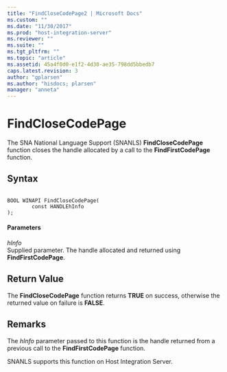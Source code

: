 ```yaml
---
title: "FindCloseCodePage2 | Microsoft Docs"
ms.custom: ""
ms.date: "11/30/2017"
ms.prod: "host-integration-server"
ms.reviewer: ""
ms.suite: ""
ms.tgt_pltfrm: ""
ms.topic: "article"
ms.assetid: 45a4f0d0-e1f2-4d30-ae35-798dd5bbedb7
caps.latest.revision: 3
author: "gplarsen"
ms.author: "hisdocs; plarsen"
manager: "anneta"
---
```

# FindCloseCodePage
The SNA National Language Support (SNANLS) **FindCloseCodePage** function closes the handle allocated by a call to the **FindFirstCodePage** function.  
  
## Syntax  
  
```  
  
BOOL WINAPI FindCloseCodePage(   
        const HANDLEhInfo  
);  
```  
  
#### Parameters  
 *hInfo*  
 Supplied parameter. The handle allocated and returned using **FindFirstCodePage**.  
  
## Return Value  
 The **FindCloseCodePage** function returns **TRUE** on success, otherwise the returned value on failure is **FALSE**.  
  
## Remarks  
 The *hInfo* parameter passed to this function is the handle returned from a previous call to the **FindFirstCodePage** function.  
  
 SNANLS supports this function on Host Integration Server.